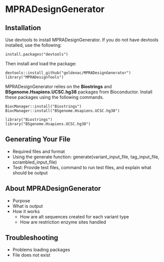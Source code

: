 # MPRADesignGenerator


## Installation ##

Use devtools to install MPRADesignGenerator. If you do not have devtools installed, use the following:
```
install.packages("devtools")
```
Then install and load the package:
```
devtools::install_github("goldenac/MPRADesignGenerator")
library("MPRADesignTools")
```
MPRADesignGenerator relies on the **Biostrings** and **BSgenome.Hsapiens.UCSC.hg38** packages from Bioconductor. Install these packages using the following commands.
```
BiocManager::install("Biostrings")
BiocManager::install("BSgenome.Hsapiens.UCSC.hg38")

library("Biostrings")
library("BSgenome.Hsapiens.UCSC.hg38")
```

## Generating Your File ##

- Required files and format
- Using the generate function: generate(variant_input_file, tag_input_file, scrambled_input_file)
- Test: Provide test files, command to run test files, and explain what should be output


## About MPRADesignGenerator ##

- Purpose
- What is output
- How it works
    * How are alt sequences created for each variant type
    * How are restriction enzyme sites handled


## Troubleshooting ##

- Problems loading packages
- File does not exist
